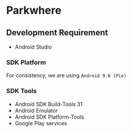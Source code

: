 # Parkwhere
## Development Requirement
- Android Studio

### SDK Platform
For consistency, we are using `Android 9.0 (Pie)`

### SDK Tools
- Android SDK Build-Tools 31
- Android Emulator
- Android SDK Platform-Tools
- Google Play services
